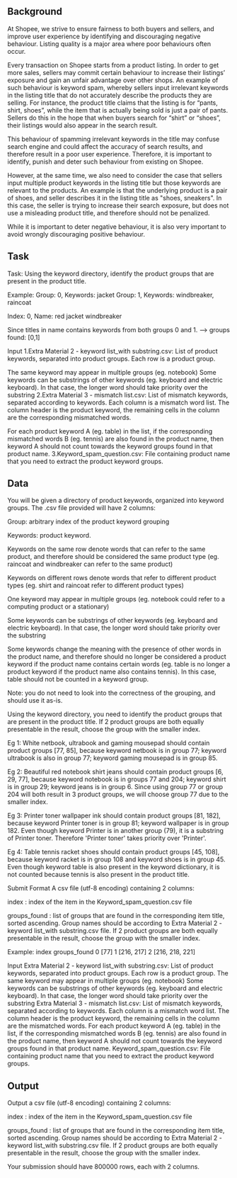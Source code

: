 ## Background
At Shopee, we strive to ensure fairness to both buyers and sellers, and improve user experience by identifying and discouraging negative behaviour. Listing quality is a major area where poor behaviours often occur.

Every transaction on Shopee starts from a product listing. In order to get more sales, sellers may commit certain behaviour to increase their listings’ exposure and gain an unfair advantage over other shops. An example of such behaviour is keyword spam, whereby sellers input irrelevant keywords in the listing title that do not accurately describe the products they are selling. For instance, the product title claims that the listing is for “pants, shirt, shoes”, while the item that is actually being sold is just a pair of pants. Sellers do this in the hope that when buyers search for “shirt” or “shoes”, their listings would also appear in the search result.

This behaviour of spamming irrelevant keywords in the title may confuse search engine and could affect the accuracy of search results, and therefore result in a poor user experience. Therefore, it is important to identify, punish and deter such behaviour from existing on Shopee.

However, at the same time, we also need to consider the case that sellers input multiple product keywords in the listing title but those keywords are relevant to the products. An example is that the underlying product is a pair of shoes, and seller describes it in the listing title as "shoes, sneakers". In this case, the seller is trying to increase their search exposure, but does not use a misleading product title, and therefore should not be penalized.

While it is important to deter negative behaviour, it is also very important to avoid wrongly discouraging positive behaviour.

## Task
Task: Using the keyword directory, identify the product groups that are present in the product title.

Example: Group: 0, Keywords: jacket Group: 1, Keywords: windbreaker, raincoat

Index: 0, Name: red jacket windbreaker

Since titles in name contains keywords from both groups 0 and 1. --> groups found: [0,1]

Input 1.Extra Material 2 - keyword list_with substring.csv: List of product keywords, separated into product groups. Each row is a product group.

The same keyword may appear in multiple groups (eg. notebook) Some keywords can be substrings of other keywords (eg. keyboard and electric keyboard). In that case, the longer word should take priority over the substring 2.Extra Material 3 - mismatch list.csv: List of mismatch keywords, separated according to keywords. Each column is a mismatch word list. The column header is the product keyword, the remaining cells in the column are the corresponding mismatched words.

For each product keyword A (eg. table) in the list, if the corresponding mismatched words B (eg. tennis) are also found in the product name, then keyword A should not count towards the keyword groups found in that product name. 3.Keyword_spam_question.csv: File containing product name that you need to extract the product keyword groups.

## Data
You will be given a directory of product keywords, organized into keyword groups. The .csv file provided will have 2 columns:

Group: arbitrary index of the product keyword grouping

Keywords: product keyword.

Keywords on the same row denote words that can refer to the same product, and therefore should be considered the same product type (eg. raincoat and windbreaker can refer to the same product)

Keywords on different rows denote words that refer to different product types (eg. shirt and raincoat refer to different product types)

One keyword may appear in multiple groups (eg. notebook could refer to a computing product or a stationary)

Some keywords can be substrings of other keywords (eg. keyboard and electric keyboard). In that case, the longer word should take priority over the substring

Some keywords change the meaning with the presence of other words in the product name, and therefore should no longer be considered a product keyword if the product name contains certain words (eg. table is no longer a product keyword if the product name also contains tennis). In this case, table should not be counted in a keyword group.

Note: you do not need to look into the correctness of the grouping, and should use it as-is.

Using the keyword directory, you need to identify the product groups that are present in the product title. If 2 product groups are both equally presentable in the result, choose the group with the smaller index.

Eg 1: White netbook, ultrabook and gaming mousepad should contain product groups [77, 85], because keyword netbook is in group 77; keyword ultrabook is also in group 77; keyword gaming mousepad is in group 85.

Eg 2: Beautiful red notebook shirt jeans should contain product groups [6, 29, 77], because keyword notebook is in groups 77 and 204; keyword shirt is in group 29; keyword jeans is in group 6. Since using group 77 or group 204 will both result in 3 product groups, we will choose group 77 due to the smaller index.

Eg 3: Printer toner wallpaper ink should contain product groups [81, 182], because keyword Printer toner is in group 81; keyword wallpaper is in group 182. Even though keyword Printer is in another group (79), it is a substring of Printer toner. Therefore 'Printer toner' takes priority over 'Printer'.

Eg 4: Table tennis racket shoes should contain product groups [45, 108], because keyword racket is in group 108 and keyword shoes is in group 45. Even though keyword table is also present in the keyword dictionary, it is not counted because tennis is also present in the product title.

Submit Format A csv file (utf-8 encoding) containing 2 columns:

index : index of the item in the Keyword_spam_question.csv file

groups_found : list of groups that are found in the corresponding item title, sorted ascending. Group names should be according to Extra Material 2 - keyword list_with substring.csv file. If 2 product groups are both equally presentable in the result, choose the group with the smaller index.

Example: index	groups_found 
        0	[77] 
        1	[216, 217] 
        2	[216, 218, 221]

Input Extra Material 2 - keyword list_with substring.csv: List of product keywords, separated into product groups. Each row is a product group. The same keyword may appear in multiple groups (eg. notebook) Some keywords can be substrings of other keywords (eg. keyboard and electric keyboard). In that case, the longer word should take priority over the substring Extra Material 3 - mismatch list.csv: List of mismatch keywords, separated according to keywords. Each column is a mismatch word list. The column header is the product keyword, the remaining cells in the column are the mismatched words. For each product keyword A (eg. table) in the list, if the corresponding mismatched words B (eg. tennis) are also found in the product name, then keyword A should not count towards the keyword groups found in that product name. Keyword_spam_question.csv: File containing product name that you need to extract the product keyword groups. 

## Output
Output a csv file (utf-8 encoding) containing 2 columns:

index : index of the item in the Keyword_spam_question.csv file

groups_found : list of groups that are found in the corresponding item title, sorted ascending. Group names should be according to Extra Material 2 - keyword list_with substring.csv file. If 2 product groups are both equally presentable in the result, choose the group with the smaller index.

Your submission should have 800000 rows, each with 2 columns.
